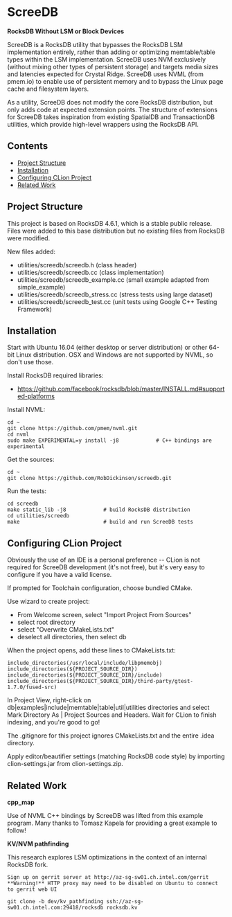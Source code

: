 ScreeDB
=======

**RocksDB Without LSM or Block Devices**

ScreeDB is a RocksDB utility that bypasses the RocksDB LSM implementation entirely, rather than adding or optimizing memtable/table types within the LSM implementation. ScreeDB uses NVM exclusively (without mixing other types of persistent storage) and targets media sizes and latencies expected for Crystal Ridge. ScreeDB uses NVML (from pmem.io) to enable use of persistent memory and to bypass the Linux page cache and filesystem layers.

As a utility, ScreeDB does not modify the core RocksDB distribution, but only adds code at expected extension points. The structure of extensions for ScreeDB takes inspiration from existing SpatialDB and TransactionDB utilities, which provide high-level wrappers using the RocksDB API.

Contents
--------

<ul>
<li><a href="#project_structure">Project Structure</a></li>
<li><a href="#installation">Installation</a></li>
<li><a href="#configuring_clion_project">Configuring CLion Project</a></li>
<li><a href="#related_work">Related Work</a></li>
</ul>

<a name="project_structure"/>

Project Structure
-----------------

This project is based on RocksDB 4.6.1, which is a stable public release. Files were added to this base distribution but no existing files from RocksDB were modified.

New files added:

-	utilities/screedb/screedb.h (class header)
-	utilities/screedb/screedb.cc (class implementation)
-	utilities/screedb/screedb_example.cc (small example adapted from simple_example)
-	utilities/screedb/screedb_stress.cc (stress tests using large dataset)
-	utilities/screedb/screedb_test.cc (unit tests using Google C++ Testing Framework)

<a name="installation"/>

Installation
------------

Start with Ubuntu 16.04 (either desktop or server distribution) or other 64-bit Linux distribution. OSX and Windows are not supported by NVML, so don't use those.

Install RocksDB required libraries:

-	https://github.com/facebook/rocksdb/blob/master/INSTALL.md#supported-platforms

Install NVML:

```
cd ~
git clone https://github.com/pmem/nvml.git
cd nvml
sudo make EXPERIMENTAL=y install -j8            # C++ bindings are experimental
```

Get the sources:

```
cd ~
git clone https://github.com/RobDickinson/screedb.git
```

Run the tests:

```
cd screedb
make static_lib -j8            # build RocksDB distribution
cd utilities/screedb
make                           # build and run ScreeDB tests
```

<a name="configuring_clion_project"/>

Configuring CLion Project
-------------------------

Obviously the use of an IDE is a personal preference -- CLion is not required for ScreeDB development (it's not free), but it's very easy to configure if you have a valid license.

If prompted for Toolchain configuration, choose bundled CMake.

Use wizard to create project:

-	From Welcome screen, select "Import Project From Sources"
-	select root directory
-	select "Overwrite CMakeLists.txt"
-	deselect all directories, then select db

When the project opens, add these lines to CMakeLists.txt:

```
include_directories(/usr/local/include/libpmemobj)
include_directories(${PROJECT_SOURCE_DIR})
include_directories(${PROJECT_SOURCE_DIR}/include)
include_directories(${PROJECT_SOURCE_DIR}/third-party/gtest-1.7.0/fused-src)
```

In Project View, right-click on db|examples|include|memtable|table|util|utilities directories and select Mark Directory As | Project Sources and Headers. Wait for CLion to finish indexing, and you're good to go!

The .gitignore for this project ignores CMakeLists.txt and the entire .idea directory.

Apply editor/beautifier settings (matching RocksDB code style) by importing clion-settings.jar from clion-settings.zip.

<a name="related_work"/>

Related Work
------------

**cpp_map**

Use of NVML C++ bindings by ScreeDB was lifted from this example program. Many thanks to Tomasz Kapela for providing a great example to follow!

**KV/NVM pathfinding**

This research explores LSM optimizations in the context of an internal RocksDB fork.

```
Sign up on gerrit server at http://az-sg-sw01.ch.intel.com/gerrit
**Warning!** HTTP proxy may need to be disabled on Ubuntu to connect to gerrit web UI

git clone -b dev/kv_pathfinding ssh://az-sg-sw01.ch.intel.com:29418/rocksdb rocksdb.kv
```
